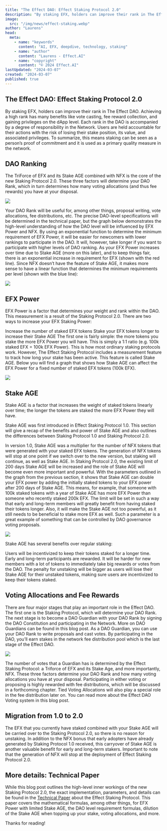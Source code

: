```yaml
---
title: "The Effect DAO: Effect Staking Protocol 2.0"
description: "By staking EFX, holders can improve their rank in The Effect DAO. Achieving a high rank has many benefits like vote casting, fee reward collection, and gaining privileges on the dApp level."
image:
  src: "/img/news/effect-staking.webp"
author: "Laurens"
head:
  meta:
    - name: "keywords"
      content: "AI, EFX, deepdive, technology, staking"
    - name: "author"
      content: "Laurens - Effect.AI"
    - name: "copyright"
      content: "© 2024 Effect.AI"
lastUpdated: "2024-03-07"
created: "2024-03-07"
published: true
---
```


## The Effect DAO: Effect Staking Protocol 2.0

By staking EFX, holders can improve their rank in The Effect DAO. Achieving a high rank has many benefits like vote casting, fee reward collection, and gaining privileges on the dApp level. Each rank in the DAO is accompanied by a degree of responsibility in the Network. Users are held accountable for their actions with the risk of losing their stake position, its value, and associated privileges. To summarize, this means staking can be seen as a person’s proof of commitment and it is used as a primary quality measure in the network.

## DAO Ranking

The TriForce of EFX and its Stake AGE combined with NFX is the core of the new Staking Protocol 2.0. These three factors will determine your DAO Rank, which in turn determines how many voting allocations (and thus fee rewards) you have at your disposal.

![](https://miro.medium.com/v2/resize:fit:720/format:webp/1*snW5nBTLyQHMWCv1XnCB1w.png)

Your DAO Rank will be useful for, among other things, proposal writing, vote allocations, fee distributions, etc. The precise DAO-level specifications will be determined in the technical paper, but the graph below demonstrates the high-level understanding of how the DAO level will be influenced by EFX Power and NFX. By using an exponential function to determine the minimum requirement of EFX Power, it will be easier for newcomers with lower rankings to participate in the DAO. It will, however, take longer if you want to participate with higher levels of DAO ranking. As your EFX Power increases over time due to Stake AGE (more on this later), and to keep things fair, there is an exponential increase in requirement for EFX (shown with the red line). Since NFX doesn’t have the feature of Stake AGE, it makes more sense to have a linear function that determines the minimum requirements per level (shown with the blue line):

![](https://miro.medium.com/v2/resize:fit:720/format:webp/0*EjOpPnzcgStRG79X)

## EFX Power

EFX Power is a factor that determines your weight and rank within the DAO. This measurement is a result of the Staking Protocol 2.0. There are two ways to increase your EFX Staking Power:

Increase the number of staked EFX tokens
Stake your EFX tokens longer to increase their Stake AGE
The first one is fairly simple: the more tokens you stake the more EFX Power you will have. This is simply a 1:1 ratio (e.g. 100k staked EFX = 100k EFX Power). This is how most ordinary staking protocols work. However, The Effect Staking Protocol includes a measurement feature to track how long your stake has been active. This feature is called Stake AGE. Below you will find a graph that shows how Stake AGE can affect the EFX Power for a fixed number of staked EFX tokens (100k EFX).

![](https://miro.medium.com/v2/resize:fit:720/format:webp/0*WqSBasfB0M6fHVW2)

## Stake AGE

Stake AGE is a factor that increases the weight of staked tokens linearly over time; the longer the tokens are staked the more EFX Power they will have.

Stake AGE was first introduced in Effect Staking Protocol 1.0. This section will give a recap of the benefits and power of Stake AGE and also outlines the differences between Staking Protocol 1.0 and Staking Protocol 2.0.

In version 1.0, Stake AGE was a multiplier for the number of NFX tokens that were generated with your staked EFX tokens. The generation of NFX tokens will stop at one point if we switch over to the new version, but staking will continue, as well as Stake AGE. In Staking Protocol 2.0, the existing limit of 200 days Stake AGE will be increased and the role of Stake AGE will become even more important and powerful. With the parameters outlined in the graph from the previous section, it shows that Stake AGE can double your EFX power by adding the initially staked tokens to your EFX power after 200 days of Stake AGE. This means, for example, that someone with 100k staked tokens with a year of Stake AGE has more EFX Power than someone who recently staked 200k EFX. The limit will be set in such a way that early and long-term members will greatly benefit from having staked their tokens longer. Also, it will make the Stake AGE not too powerful, as it still needs to be beneficial to stake more EFX as well. Such a parameter is a great example of something that can be controlled by DAO governance voting proposals.

![](https://miro.medium.com/v2/resize:fit:720/format:webp/0*cnSX-wam1SSSoVa2)

Stake AGE has several benefits over regular staking:

Users will be incentivized to keep their tokens staked for a longer time.
Early and long-term participants are rewarded.
It will be harder for new members with a lot of tokens to immediately take big rewards or votes from the DAO.
The penalty for unstaking will be bigger as users will lose their Stake AGE for their unstaked tokens, making sure users are incentivized to keep their tokens staked.

## Voting Allocations and Fee Rewards

There are four major stages that play an important role in the Effect DAO. The first one is the Staking Protocol, which will determine your DAO Rank. The next stage is to become a DAO Guardian with your DAO Rank by signing the DAO Constitution and participating in the Network. More on DAO Guardians can be found in this blog post. As a DAO Guardian, you can use your DAO Rank to write proposals and cast votes. By participating in the DAO, you’ll earn stakes in the network fee distribution pool which is the last stage of the Effect DAO.

![](https://miro.medium.com/v2/resize:fit:720/format:webp/1*rw_jP8fvKGDm7Mrzeu4u4A.png)

The number of votes that a Guardian has is determined by the Effect Staking Protocol: a Triforce of EFX and its Stake Age, and more importantly, NFX. These three factors determine your DAO Rank and how many voting allocations you have at your disposal. Participating in either voting or proposing is highly rewarded with fee distributions, which will be discussed in a forthcoming chapter. Tied Voting Allocations will also play a special role in the fee distribution later on. You can read more about the Effect DAO Voting system in this blog post.

## Migration from 1.0 to 2.0

The EFX that you currently have staked combined with your Stake AGE will be carried over to the Staking Protocol 2.0, so there is no reason for unstaking. In addition to the NFX bonus that early adopters have already generated by Staking Protocol 1.0 received, this carryover of Stake AGE is another valuable benefit for early and long-term stakers. Important to note that the generation of NFX will stop at the deployment of Effect Staking Protocol 2.0.

## More details: Technical Paper

While this blog post outlines the high-level inner workings of the new Staking Protocol 2.0, the exact implementation, parameters, and details can be found in the <a href="/download/effect_staking_protocol.pdf" target="_blank">Technical Paper</a> about the Effect Staking Protocol. This paper covers the mathematical formulas, among other things, for EFX Power with limited Stake AGE, the DAO level requirement formulas, dilution of the Stake AGE when topping up your stake, voting allocations, and more.

Thanks for reading!
